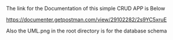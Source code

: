 The link for the Documentation of this simple CRUD APP is Below

https://documenter.getpostman.com/view/29102282/2s9YC5xruE

Also the UML.png in the root directory is for the database schema